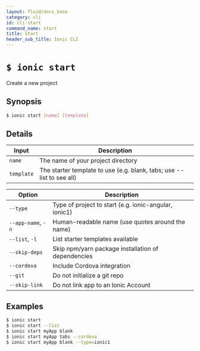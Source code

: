 ```yaml
---
layout: fluid/docs_base
category: cli
id: cli-start
command_name: start
title: start
header_sub_title: Ionic CLI
---
```


# `$ ionic start`

Create a new project
## Synopsis

```bash
$ ionic start [name] [template]
```
  
## Details


Input | Description
----- | ----------
`name` | The name of your project directory
`template` | The starter template to use (e.g. blank, tabs; use --list to see all)


Option | Description
------ | ----------
`--type` | Type of project to start (e.g. ionic-angular, ionic1)
`--app-name`, `-n` | Human-readable name (use quotes around the name)
`--list`, `-l` | List starter templates available
`--skip-deps` | Skip npm/yarn package installation of dependencies
`--cordova` | Include Cordova integration
`--git` | Do not initialize a git repo
`--skip-link` | Do not link app to an Ionic Account

## Examples

```bash
$ ionic start 
$ ionic start --list
$ ionic start myApp blank
$ ionic start myApp tabs --cordova
$ ionic start myApp blank --type=ionic1
```
